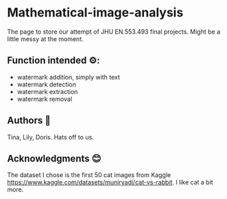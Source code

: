 # Mathematical-image-analysis
The page to store our attempt of JHU EN.553.493 final projects. Might be a little messy at the moment. 

## Function intended ⚙: 
- watermark addition, simply with text
- watermark detection
- watermark extraction
- watermark removal

## Authors 🫡
Tina, Lily, Doris. Hats off to us.

## Acknowledgments 😊
The dataset I chose is the first 50 cat images from Kaggle https://www.kaggle.com/datasets/muniryadi/cat-vs-rabbit. I like cat a bit more. 
